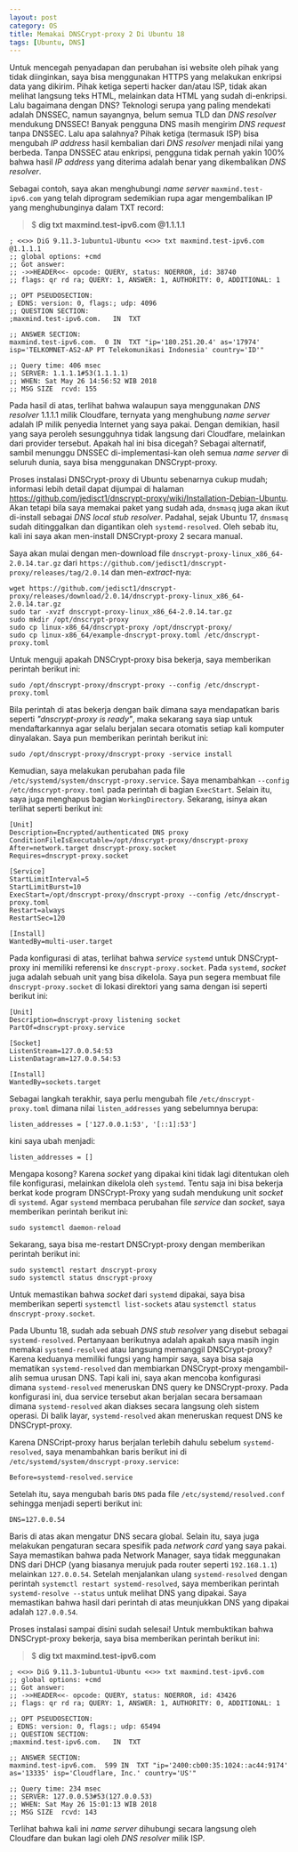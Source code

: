 ```yaml
---
layout: post
category: OS
title: Memakai DNSCrypt-proxy 2 Di Ubuntu 18
tags: [Ubuntu, DNS]
---
```


Untuk mencegah penyadapan dan perubahan isi website oleh pihak yang tidak diinginkan, saya bisa menggunakan HTTPS yang melakukan enkripsi data yang dikirim.  Pihak ketiga seperti hacker dan/atau ISP, tidak akan melihat langsung teks HTML, melainkan data HTML yang sudah di-enkripsi.  Lalu bagaimana dengan DNS?  Teknologi serupa yang paling mendekati adalah DNSSEC, namun sayangnya, belum semua TLD dan *DNS resolver* mendukung DNSSEC!  Banyak pengguna DNS masih mengirim *DNS request* tanpa DNSSEC.  Lalu apa salahnya?  Pihak ketiga (termasuk ISP) bisa mengubah *IP address* hasil kembalian dari *DNS resolver* menjadi nilai yang berbeda. Tanpa DNSSEC atau enkripsi, pengguna tidak pernah yakin 100% bahwa hasil *IP address* yang diterima adalah benar yang dikembalikan *DNS resolver*.

Sebagai contoh, saya akan menghubungi *name server* `maxmind.test-ipv6.com` yang telah diprogram sedemikian rupa agar mengembalikan IP yang menghubunginya dalam TXT record:

> $ <strong>dig txt maxmind.test-ipv6.com @1.1.1.1</strong>

```
; <<>> DiG 9.11.3-1ubuntu1-Ubuntu <<>> txt maxmind.test-ipv6.com @1.1.1.1
;; global options: +cmd
;; Got answer:
;; ->>HEADER<<- opcode: QUERY, status: NOERROR, id: 38740
;; flags: qr rd ra; QUERY: 1, ANSWER: 1, AUTHORITY: 0, ADDITIONAL: 1

;; OPT PSEUDOSECTION:
; EDNS: version: 0, flags:; udp: 4096
;; QUESTION SECTION:
;maxmind.test-ipv6.com.   IN  TXT

;; ANSWER SECTION:
maxmind.test-ipv6.com.  0 IN  TXT "ip='180.251.20.4' as='17974' isp='TELKOMNET-AS2-AP PT Telekomunikasi Indonesia' country='ID'"

;; Query time: 406 msec
;; SERVER: 1.1.1.1#53(1.1.1.1)
;; WHEN: Sat May 26 14:56:52 WIB 2018
;; MSG SIZE  rcvd: 155
```

Pada hasil di atas, terlihat bahwa walaupun saya menggunakan *DNS resolver* 1.1.1.1 milik Cloudfare, ternyata yang menghubung *name server* adalah IP milik penyedia Internet yang saya pakai.  Dengan demikian, hasil yang saya peroleh sesungguhnya tidak langsung dari Cloudfare, melainkan dari provider tersebut.  Apakah hal ini bisa dicegah?  Sebagai alternatif, sambil menunggu DNSSEC di-implementasi-kan oleh semua *name server* di seluruh dunia, saya bisa menggunakan DNSCrypt-proxy.

Proses instalasi DNSCrypt-proxy di Ubuntu sebenarnya cukup mudah; informasi lebih detail dapat dijumpai di halaman <https://github.com/jedisct1/dnscrypt-proxy/wiki/Installation-Debian-Ubuntu>.  Akan tetapi bila saya memakai paket yang sudah ada, `dnsmasq` juga akan ikut di-install sebagai *DNS local stub resolver*.  Padahal, sejak Ubuntu 17, `dnsmasq` sudah ditinggalkan dan digantikan oleh `systemd-resolved`.  Oleh sebab itu, kali ini saya akan men-install DNSCrypt-proxy 2 secara manual.

Saya akan mulai dengan men-download file `dnscrypt-proxy-linux_x86_64-2.0.14.tar.gz` dari `https://github.com/jedisct1/dnscrypt-proxy/releases/tag/2.0.14` dan men-*extract*-nya:

```
wget https://github.com/jedisct1/dnscrypt-proxy/releases/download/2.0.14/dnscrypt-proxy-linux_x86_64-2.0.14.tar.gz
sudo tar -xvzf dnscrypt-proxy-linux_x86_64-2.0.14.tar.gz
sudo mkdir /opt/dnscrypt-proxy
sudo cp linux-x86_64/dnscrypt-proxy /opt/dnscrypt-proxy/
sudo cp linux-x86_64/example-dnscrypt-proxy.toml /etc/dnscrypt-proxy.toml
```

Untuk menguji apakah DNSCrypt-proxy bisa bekerja, saya memberikan perintah berikut ini:

```
sudo /opt/dnscrypt-proxy/dnscrypt-proxy --config /etc/dnscrypt-proxy.toml
```

Bila perintah di atas bekerja dengan baik dimana saya mendapatkan baris seperti *"dnscrypt-proxy is ready"*, maka sekarang saya siap untuk mendaftarkannya agar selalu berjalan secara otomatis setiap kali komputer dinyalakan.  Saya pun memberikan perintah berikut ini:

```
sudo /opt/dnscrypt-proxy/dnscrypt-proxy -service install
```

Kemudian, saya melakukan perubahan pada file `/etc/systemd/system/dnscrypt-proxy.service`.  Saya menambahkan `--config /etc/dnscrypt-proxy.toml` pada perintah di bagian `ExecStart`.  Selain itu, saya juga menghapus bagian `WorkingDirectory`.  Sekarang, isinya akan terlihat seperti berikut ini:

```
[Unit]
Description=Encrypted/authenticated DNS proxy
ConditionFileIsExecutable=/opt/dnscrypt-proxy/dnscrypt-proxy
After=network.target dnscrypt-proxy.socket
Requires=dnscrypt-proxy.socket

[Service]
StartLimitInterval=5
StartLimitBurst=10
ExecStart=/opt/dnscrypt-proxy/dnscrypt-proxy --config /etc/dnscrypt-proxy.toml
Restart=always
RestartSec=120

[Install]
WantedBy=multi-user.target
```

Pada konfigurasi di atas, terlihat bahwa *service* `systemd` untuk DNSCrypt-proxy ini memiliki referensi ke `dnscrypt-proxy.socket`.  Pada `systemd`, *socket* juga adalah sebuah unit yang bisa dikelola.  Saya pun segera membuat file `dnscrypt-proxy.socket` di lokasi direktori yang sama dengan isi seperti berikut ini:

```
[Unit]
Description=dnscrypt-proxy listening socket
PartOf=dnscrypt-proxy.service

[Socket]
ListenStream=127.0.0.54:53
ListenDatagram=127.0.0.54:53

[Install]
WantedBy=sockets.target
```

Sebagai langkah terakhir, saya perlu mengubah file `/etc/dnscrypt-proxy.toml` dimana nilai `listen_addresses` yang sebelumnya berupa:

```
listen_addresses = ['127.0.0.1:53', '[::1]:53']
```

kini saya ubah menjadi:

```
listen_addresses = []
```

Mengapa kosong?  Karena *socket* yang dipakai kini tidak lagi ditentukan oleh file konfigurasi, melainkan dikelola oleh `systemd`.  Tentu saja ini bisa bekerja berkat kode program DNSCrypt-Proxy yang sudah mendukung unit *socket* di `systemd`.  Agar `systemd` membaca perubahan file *service* dan *socket*, saya memberikan perintah berikut ini:

```
sudo systemctl daemon-reload
```

Sekarang, saya bisa me-restart DNSCrypt-proxy dengan memberikan perintah berikut ini:

```
sudo systemctl restart dnscrypt-proxy
sudo systemctl status dnscrypt-proxy
```

Untuk memastikan bahwa *socket* dari `systemd` dipakai, saya bisa memberikan seperti `systemctl list-sockets` atau `systemctl status dnscrypt-proxy.socket`.

Pada Ubuntu 18, sudah ada sebuah *DNS stub resolver* yang disebut sebagai `systemd-resolved`.  Pertanyaan berikutnya adalah apakah saya masih ingin memakai `systemd-resolved` atau langsung memanggil DNSCrypt-proxy?  Karena keduanya memiliki fungsi yang hampir saya, saya bisa saja mematikan `systemd-resolved` dan membiarkan DNSCrypt-proxy mengambil-alih semua urusan DNS.  Tapi kali ini, saya akan mencoba konfigurasi dimana `systemd-resolved` meneruskan DNS query ke DNSCrypt-proxy.  Pada konfigurasi ini, dua service tersebut akan berjalan secara bersamaan dimana `systemd-resolved` akan diakses secara langsung oleh sistem operasi.  Di balik layar, `systemd-resolved` akan meneruskan request DNS ke DNSCrypt-proxy.

Karena DNSCript-proxy harus berjalan terlebih dahulu sebelum `systemd-resolved`, saya menambahkan baris berikut ini di `/etc/systemd/system/dnscrypt-proxy.service`:

```
Before=systemd-resolved.service
```

Setelah itu, saya mengubah baris `DNS` pada file `/etc/systemd/resolved.conf` sehingga menjadi seperti berikut ini:

```
DNS=127.0.0.54
```

Baris di atas akan mengatur DNS secara global.  Selain itu, saya juga melakukan pengaturan secara spesifik pada *network card* yang saya pakai.  Saya memastikan bahwa pada  Network Manager, saya tidak meggunakan DNS dari DHCP (yang biasanya merujuk pada router seperti `192.168.1.1`) melainkan `127.0.0.54`.  Setelah menjalankan ulang `systemd-resolved` dengan perintah `systemctl restart systemd-resolved`, saya memberikan perintah `systemd-resolve --status` untuk melihat DNS yang dipakai.  Saya memastikan bahwa hasil dari perintah di atas meunjukkan DNS yang dipakai adalah `127.0.0.54`.

Proses instalasi sampai disini sudah selesai! Untuk membuktikan bahwa DNSCrypt-proxy bekerja, saya bisa memberikan perintah berikut ini:

> $ <strong>dig txt maxmind.test-ipv6.com</strong>

```
; <<>> DiG 9.11.3-1ubuntu1-Ubuntu <<>> txt maxmind.test-ipv6.com
;; global options: +cmd
;; Got answer:
;; ->>HEADER<<- opcode: QUERY, status: NOERROR, id: 43426
;; flags: qr rd ra; QUERY: 1, ANSWER: 1, AUTHORITY: 0, ADDITIONAL: 1

;; OPT PSEUDOSECTION:
; EDNS: version: 0, flags:; udp: 65494
;; QUESTION SECTION:
;maxmind.test-ipv6.com.   IN  TXT

;; ANSWER SECTION:
maxmind.test-ipv6.com.  599 IN  TXT "ip='2400:cb00:35:1024::ac44:9174' as='13335' isp='Cloudflare, Inc.' country='US'"

;; Query time: 234 msec
;; SERVER: 127.0.0.53#53(127.0.0.53)
;; WHEN: Sat May 26 15:01:13 WIB 2018
;; MSG SIZE  rcvd: 143
```

Terlihat bahwa kali ini *name server* dihubungi secara langsung oleh Cloudfare dan bukan lagi oleh *DNS resolver* milik ISP.